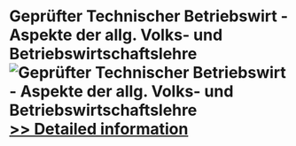 # Geprüfter Technischer Betriebswirt - Aspekte der allg. Volks- und Betriebswirtschaftslehre<br />![Geprüfter Technischer Betriebswirt - Aspekte der allg. Volks- und Betriebswirtschaftslehre](https://mycommerce.akamaized.net/api/pimages/P300381616/BIG/300381616.JPG)<br />[>> Detailed information](https://secure.shareit.com/shareit/product.html?productid=300381616&affiliateid=200057808)